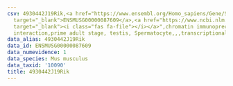 ```yaml
---
csv: 4930442J19Rik,<a href="https://www.ensembl.org/Homo_sapiens/Gene/Summary?db=core;g=ENSMUSG00000087609"
  target="_blank">ENSMUSG00000087609</a>,<a href="https://www.ncbi.nlm.nih.gov/pubmed/25450459"
  target="_blank"><i class="fas fa-file"></i></a>",chromatin immunoprecipitation assay,direct
  interaction,prime adult stage, testis, Spermatocyte,,,transcriptional regulation,
data_alias: 4930442J19Rik
data_id: ENSMUSG00000087609
data_numevidence: 1
data_species: Mus musculus
data_taxid: '10090'
title: 4930442J19Rik
---
```


